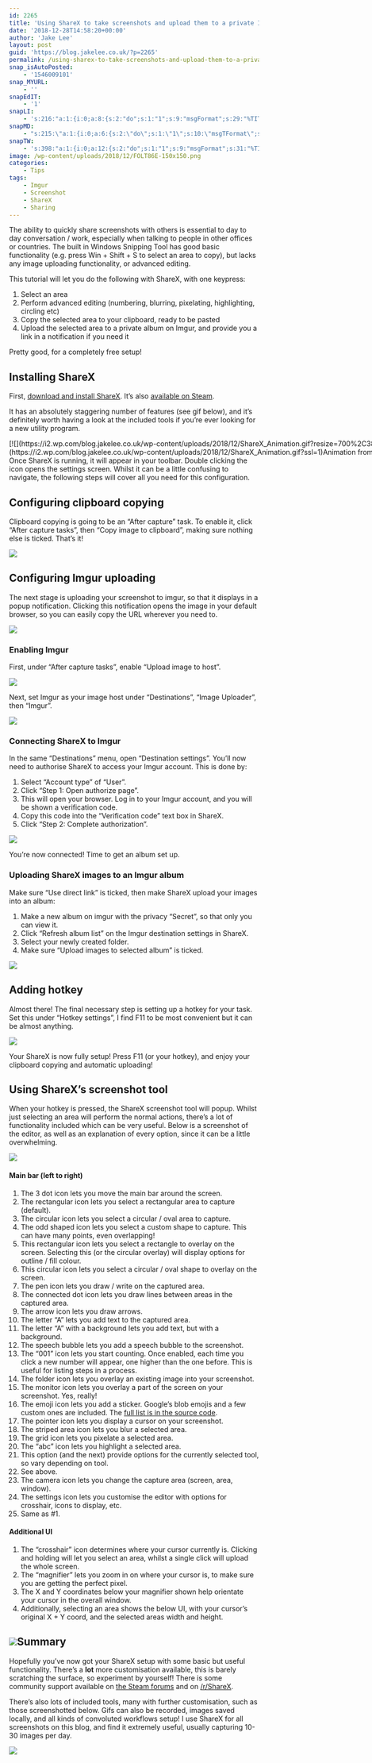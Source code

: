 ```yaml
---
id: 2265
title: 'Using ShareX to take screenshots and upload them to a private Imgur album'
date: '2018-12-28T14:58:20+00:00'
author: 'Jake Lee'
layout: post
guid: 'https://blog.jakelee.co.uk/?p=2265'
permalink: /using-sharex-to-take-screenshots-and-upload-them-to-a-private-imgur-album/
snap_isAutoPosted:
    - '1546009101'
snap_MYURL:
    - ''
snapEdIT:
    - '1'
snapLI:
    - 's:216:"a:1:{i:0;a:8:{s:2:"do";s:1:"1";s:9:"msgFormat";s:29:"%TITLE% %HCATS% %HTAGS% %URL%";s:8:"postType";s:1:"A";s:9:"isAutoImg";s:1:"A";s:8:"imgToUse";s:0:"";s:9:"isAutoURL";s:1:"A";s:8:"urlToUse";s:0:"";s:4:"doLI";i:0;}}";'
snapMD:
    - "s:215:\"a:1:{i:0;a:6:{s:2:\"do\";s:1:\"1\";s:10:\"msgTFormat\";s:7:\"%TITLE%\";s:9:\"msgFormat\";s:65:\"%EXCERPT%\r\n<br><br>\r\nFull post by %AUTHORNAME% available at %URL%\";s:9:\"isAutoURL\";s:1:\"A\";s:8:\"urlToUse\";s:0:\"\";s:4:\"doMD\";i:0;}}\";"
snapTW:
    - 's:398:"a:1:{i:0;a:12:{s:2:"do";s:1:"1";s:9:"msgFormat";s:31:"%TITLE% (%HCATS% %HTAGS%) %URL%";s:8:"attchImg";s:1:"0";s:9:"isAutoImg";s:1:"A";s:8:"imgToUse";s:0:"";s:9:"isAutoURL";s:1:"A";s:8:"urlToUse";s:0:"";s:4:"doTW";i:0;s:8:"isPosted";s:1:"1";s:4:"pgID";s:19:"1078666531742117888";s:7:"postURL";s:57:"https://twitter.com/JakeLeeLtd/status/1078666531742117888";s:5:"pDate";s:19:"2018-12-28 14:58:36";}}";'
image: /wp-content/uploads/2018/12/FOLT86E-150x150.png
categories:
    - Tips
tags:
    - Imgur
    - Screenshot
    - ShareX
    - Sharing
---
```


The ability to quickly share screenshots with others is essential to day to day conversation / work, especially when talking to people in other offices or countries. The built in Windows Snipping Tool has good basic functionality (e.g. press Win + Shift + S to select an area to copy), but lacks any image uploading functionality, or advanced editing.

This tutorial will let you do the following with ShareX, with one keypress:

1. Select an area
2. Perform advanced editing (numbering, blurring, pixelating, highlighting, circling etc)
3. Copy the selected area to your clipboard, ready to be pasted
4. Upload the selected area to a private album on Imgur, and provide you a link in a notification if you need it

Pretty good, for a completely free setup!

## Installing ShareX

First, [download and install ShareX](https://getsharex.com/). It’s also [available on Steam](https://store.steampowered.com/app/400040/ShareX/).

It has an absolutely staggering number of features (see gif below), and it’s definitely worth having a look at the included tools if you’re ever looking for a new utility program.

<div class="wp-caption aligncenter" id="attachment_2268" style="width: 846px">[![](https://i2.wp.com/blog.jakelee.co.uk/wp-content/uploads/2018/12/ShareX_Animation.gif?resize=700%2C386&ssl=1)](https://i2.wp.com/blog.jakelee.co.uk/wp-content/uploads/2018/12/ShareX_Animation.gif?ssl=1)Animation from getsharex.com

</div>Once ShareX is running, it will appear in your toolbar. Double clicking the icon opens the settings screen. Whilst it can be a little confusing to navigate, the following steps will cover all you need for this configuration.

## Configuring clipboard copying

Clipboard copying is going to be an “After capture” task. To enable it, click “After capture tasks”, then “Copy image to clipboard”, making sure nothing else is ticked. That’s it!

[![](https://i1.wp.com/blog.jakelee.co.uk/wp-content/uploads/2018/12/Ow1oJ1S.png?resize=382%2C144&ssl=1)](https://i1.wp.com/blog.jakelee.co.uk/wp-content/uploads/2018/12/Ow1oJ1S.png?ssl=1)

## Configuring Imgur uploading

The next stage is uploading your screenshot to imgur, so that it displays in a popup notification. Clicking this notification opens the image in your default browser, so you can easily copy the URL wherever you need to.

[![](https://i1.wp.com/blog.jakelee.co.uk/wp-content/uploads/2018/12/M36rzzD.png?resize=380%2C158&ssl=1)](https://i1.wp.com/blog.jakelee.co.uk/wp-content/uploads/2018/12/M36rzzD.png?ssl=1)

### Enabling Imgur

First, under “After capture tasks”, enable “Upload image to host”.

[![](https://i0.wp.com/blog.jakelee.co.uk/wp-content/uploads/2018/12/52vtvJi.png?resize=393%2C420&ssl=1)](https://i0.wp.com/blog.jakelee.co.uk/wp-content/uploads/2018/12/52vtvJi.png?ssl=1)

Next, set Imgur as your image host under “Destinations”, “Image Uploader”, then “Imgur”.

[![](https://i0.wp.com/blog.jakelee.co.uk/wp-content/uploads/2018/12/nibVcSy.png?resize=566%2C145&ssl=1)](https://i0.wp.com/blog.jakelee.co.uk/wp-content/uploads/2018/12/nibVcSy.png?ssl=1)

### Connecting ShareX to Imgur

In the same “Destinations” menu, open “Destination settings”. You’ll now need to authorise ShareX to access your Imgur account. This is done by:

1. Select “Account type” of “User”.
2. Click “Step 1: Open authorize page”.
3. This will open your browser. Log in to your Imgur account, and you will be shown a verification code.
4. Copy this code into the “Verification code” text box in ShareX.
5. Click “Step 2: Complete authorization”.

[![](https://i0.wp.com/blog.jakelee.co.uk/wp-content/uploads/2018/12/NtoNJTj.png?resize=300%2C190&ssl=1)](https://i0.wp.com/blog.jakelee.co.uk/wp-content/uploads/2018/12/NtoNJTj.png?ssl=1)

You’re now connected! Time to get an album set up.

### Uploading ShareX images to an Imgur album

Make sure “Use direct link” is ticked, then make ShareX upload your images into an album:

1. Make a new album on imgur with the privacy “Secret”, so that only you can view it.
2. Click “Refresh album list” on the Imgur destination settings in ShareX.
3. Select your newly created folder.
4. Make sure “Upload images to selected album” is ticked.

[![](https://i2.wp.com/blog.jakelee.co.uk/wp-content/uploads/2018/12/DY39iIB.png?resize=300%2C280&ssl=1)](https://i2.wp.com/blog.jakelee.co.uk/wp-content/uploads/2018/12/DY39iIB.png?ssl=1)

## Adding hotkey

Almost there! The final necessary step is setting up a hotkey for your task. Set this under “Hotkey settings”, I find F11 to be most convenient but it can be almost anything.

[![](https://i0.wp.com/blog.jakelee.co.uk/wp-content/uploads/2018/12/tcKRfCS.png?resize=608%2C171&ssl=1)](https://i0.wp.com/blog.jakelee.co.uk/wp-content/uploads/2018/12/tcKRfCS.png?ssl=1)

Your ShareX is now fully setup! Press F11 (or your hotkey), and enjoy your clipboard copying and automatic uploading!

## Using ShareX’s screenshot tool

When your hotkey is pressed, the ShareX screenshot tool will popup. Whilst just selecting an area will perform the normal actions, there’s a lot of functionality included which can be very useful. Below is a screenshot of the editor, as well as an explanation of every option, since it can be a little overwhelming.

[![](https://i0.wp.com/blog.jakelee.co.uk/wp-content/uploads/2018/12/editor.png?resize=641%2C330&ssl=1)](https://i0.wp.com/blog.jakelee.co.uk/wp-content/uploads/2018/12/editor.png?ssl=1)

#### Main bar (left to right)

1. The 3 dot icon lets you move the main bar around the screen.
2. The rectangular icon lets you select a rectangular area to capture (default).
3. The circular icon lets you select a circular / oval area to capture.
4. The odd shaped icon lets you select a custom shape to capture. This can have many points, even overlapping!
5. This rectangular icon lets you select a rectangle to overlay on the screen. Selecting this (or the circular overlay) will display options for outline / fill colour.
6. This circular icon lets you select a circular / oval shape to overlay on the screen.
7. The pen icon lets you draw / write on the captured area.
8. The connected dot icon lets you draw lines between areas in the captured area.
9. The arrow icon lets you draw arrows.
10. The letter “A” lets you add text to the captured area.
11. The letter “A” with a background lets you add text, but with a background.
12. The speech bubble lets you add a speech bubble to the screenshot.
13. The “001” icon lets you start counting. Once enabled, each time you click a new number will appear, one higher than the one before. This is useful for listing steps in a process.
14. The folder icon lets you overlay an existing image into your screenshot.
15. The monitor icon lets you overlay a part of the screen on your screenshot. Yes, really!
16. The emoji icon lets you add a sticker. Google’s blob emojis and a few custom ones are included. The [full list is in the source code](https://github.com/ShareX/ShareX/tree/master/ShareX.ScreenCaptureLib/Stickers/BlobEmoji).
17. The pointer icon lets you display a cursor on your screenshot.
18. The striped area icon lets you blur a selected area.
19. The grid icon lets you pixelate a selected area.
20. The “abc” icon lets you highlight a selected area.
21. This option (and the next) provide options for the currently selected tool, so vary depending on tool.
22. See above.
23. The camera icon lets you change the capture area (screen, area, window).
24. The settings icon lets you customise the editor with options for crosshair, icons to display, etc.
25. Same as #1.

#### Additional UI

1. The “crosshair” icon determines where your cursor currently is. Clicking and holding will let you select an area, whilst a single click will upload the whole screen.
2. The “magnifier” lets you zoom in on where your cursor is, to make sure you are getting the perfect pixel.
3. The X and Y coordinates below your magnifier shown help orientate your cursor in the overall window.
4. Additionally, selecting an area shows the below UI, with your cursor’s original X + Y coord, and the selected areas width and height.

## [![](https://i1.wp.com/blog.jakelee.co.uk/wp-content/uploads/2018/12/ofM9S7t.png?resize=261%2C133&ssl=1)](https://i1.wp.com/blog.jakelee.co.uk/wp-content/uploads/2018/12/ofM9S7t.png?ssl=1)Summary

Hopefully you’ve now got your ShareX setup with some basic but useful functionality. There’s a **lot** more customisation available, this is barely scratching the surface, so experiment by yourself! There is some community support available on [the Steam forums](https://steamcommunity.com/app/400040/discussions/) and on [/r/ShareX](https://www.reddit.com/r/sharex).

There’s also lots of included tools, many with further customisation, such as those screenshotted below. Gifs can also be recorded, images saved locally, and all kinds of convoluted workflows setup! I use ShareX for all screenshots on this blog, and find it extremely useful, usually capturing 10-30 images per day.

[![](https://i0.wp.com/blog.jakelee.co.uk/wp-content/uploads/2018/12/9Z5oPfp.png?resize=340%2C343&ssl=1)](https://i0.wp.com/blog.jakelee.co.uk/wp-content/uploads/2018/12/9Z5oPfp.png?ssl=1)